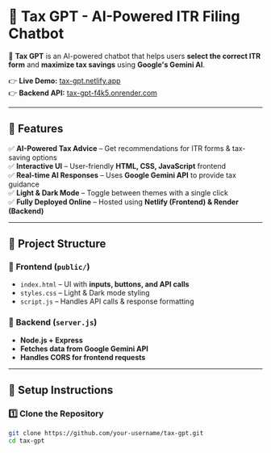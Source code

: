 # 🏦 Tax GPT - AI-Powered ITR Filing Chatbot

🚀 **Tax GPT** is an AI-powered chatbot that helps users **select the correct ITR form** and **maximize tax savings** using **Google's Gemini AI**.  

👉 **Live Demo:** [tax-gpt.netlify.app](https://tax-gpt.netlify.app)  
👉 **Backend API:** [tax-gpt-f4k5.onrender.com](https://tax-gpt-f4k5.onrender.com/)  

---

## 📌 Features
✅ **AI-Powered Tax Advice** – Get recommendations for ITR forms & tax-saving options  
✅ **Interactive UI** – User-friendly **HTML, CSS, JavaScript** frontend  
✅ **Real-time AI Responses** – Uses **Google Gemini API** to provide tax guidance  
✅ **Light & Dark Mode** – Toggle between themes with a single click  
✅ **Fully Deployed Online** – Hosted using **Netlify (Frontend) & Render (Backend)**  

---

## 📌 Project Structure
### 🔹 **Frontend (`public/`)**
- `index.html` – UI with **inputs, buttons, and API calls**
- `styles.css` – Light & Dark mode styling  
- `script.js` – Handles API calls & response formatting  

### 🔹 **Backend (`server.js`)**
- **Node.js + Express**
- **Fetches data from Google Gemini API**
- **Handles CORS for frontend requests**

---

## 🚀 **Setup Instructions**
### **1️⃣ Clone the Repository**
```sh
git clone https://github.com/your-username/tax-gpt.git
cd tax-gpt



 
 
